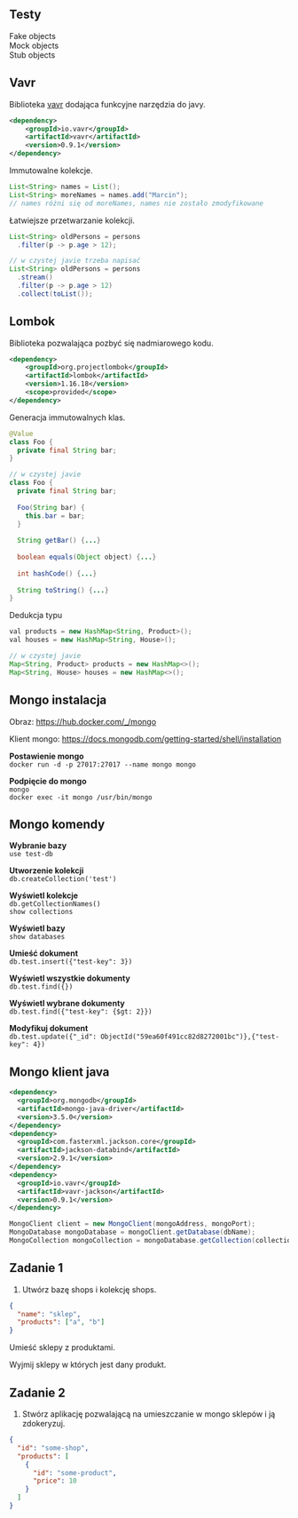 Testy
---
Fake objects <br>
Mock objects <br>
Stub objects <br>

Vavr
---
Biblioteka [vavr](http://www.vavr.io/) dodająca funkcyjne narzędzia do javy. 

```xml
<dependency>
    <groupId>io.vavr</groupId>
    <artifactId>vavr</artifactId>
    <version>0.9.1</version>
</dependency>
```

Immutowalne kolekcje. <br>
```java
List<String> names = List();
List<String> moreNames = names.add("Marcin");
// names różni się od moreNames, names nie zostało zmodyfikowane
```

Łatwiejsze przetwarzanie kolekcji. <br>
```java
List<String> oldPersons = persons
  .filter(p -> p.age > 12);

// w czystej javie trzeba napisać
List<String> oldPersons = persons
  .stream()
  .filter(p -> p.age > 12)
  .collect(toList());
```

Lombok
---
Biblioteka pozwalająca pozbyć się nadmiarowego kodu.

```xml
<dependency>
    <groupId>org.projectlombok</groupId>
    <artifactId>lombok</artifactId>
    <version>1.16.18</version>
    <scope>provided</scope>
</dependency>
```

Generacja immutowalnych klas.
```java
@Value
class Foo {
  private final String bar;
}

// w czystej javie
class Foo {
  private final String bar;
  
  Foo(String bar) {
    this.bar = bar;
  }
  
  String getBar() {...}
 
  boolean equals(Object object) {...}
  
  int hashCode() {...}
  
  String toString() {...}
}
```

Dedukcja typu
```java
val products = new HashMap<String, Product>();
val houses = new HashMap<String, House>();

// w czystej javie
Map<String, Product> products = new HashMap<>();
Map<String, House> houses = new HashMap<>();
```

Mongo instalacja
---
Obraz: https://hub.docker.com/_/mongo <br>

Klient mongo: https://docs.mongodb.com/getting-started/shell/installation <br>

**Postawienie mongo** <br>
`docker run -d -p 27017:27017 --name mongo mongo` <br>

**Podpięcie do mongo** <br>
`mongo` <br>
`docker exec -it mongo /usr/bin/mongo` <br>

Mongo komendy
---

**Wybranie bazy** <br>
`use test-db` <br>

**Utworzenie kolekcji** <br>
`db.createCollection('test')` <br>

**Wyświetl kolekcje** <br>
`db.getCollectionNames()` <br>
`show collections` <br>

**Wyświetl bazy** <br>
`show databases` <br>

**Umieść dokument** <br>
`db.test.insert({"test-key": 3})` <br>

**Wyświetl wszystkie dokumenty** <br>
`db.test.find({})` <br>

**Wyświetl wybrane dokumenty** <br>
`db.test.find({"test-key": {$gt: 2}})` <br>

**Modyfikuj dokument** <br>
`db.test.update({"_id": ObjectId("59ea60f491cc82d8272001bc")},{"test-key": 4})` <br>

Mongo klient java
---

```xml
<dependency>
  <groupId>org.mongodb</groupId>
  <artifactId>mongo-java-driver</artifactId>
  <version>3.5.0</version>
</dependency>
<dependency>
  <groupId>com.fasterxml.jackson.core</groupId>
  <artifactId>jackson-databind</artifactId>
  <version>2.9.1</version>
</dependency>
<dependency>
  <groupId>io.vavr</groupId>
  <artifactId>vavr-jackson</artifactId>
  <version>0.9.1</version>
</dependency>
```

```java
MongoClient client = new MongoClient(mongoAddress, mongoPort);
MongoDatabase mongoDatabase = mongoClient.getDatabase(dbName);
MongoCollection mongoCollection = mongoDatabase.getCollection(collectionName);
```


Zadanie 1
------

1. Utwórz bazę shops i kolekcję shops. <br>

```json
{
  "name": "sklep",
  "products": ["a", "b"]
}
```


Umieść sklepy z produktami.

Wyjmij sklepy w których jest dany produkt.

Zadanie 2
------

1. Stwórz aplikację pozwalającą na umieszczanie w mongo sklepów i ją zdokeryzuj. <br>

```json
{
  "id": "some-shop",
  "products": [
    {
      "id": "some-product",
      "price": 10
    }
  ]
}
```
